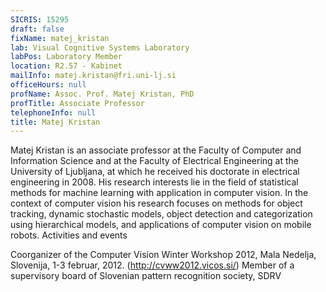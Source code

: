```yaml
---
SICRIS: 15295
draft: false
fixName: matej_kristan
lab: Visual Cognitive Systems Laboratory
labPos: Laboratory Member
location: R2.57 - Kabinet
mailInfo: matej.kristan@fri.uni-lj.si
officeHours: null
profName: Assoc. Prof. Matej Kristan, PhD
profTitle: Associate Professor
telephoneInfo: null
title: Matej Kristan
---
```



Matej Kristan is an associate professor at the Faculty of Computer and Information Science and at the Faculty of Electrical Engineering at the University of Ljubljana, at which he received his doctorate in electrical engineering in 2008. His research interests lie in the field of statistical methods for machine learning with application in computer vision. In the context of computer vision his research focuses on methods for object tracking, dynamic stochastic models, object detection and categorization using hierarchical models, and applications of computer vision on mobile robots.
Activities and events

Coorganizer of the Computer Vision Winter Workshop 2012, Mala Nedelja, Slovenija, 1-3 februar, 2012. (http://cvww2012.vicos.si/)
Member of a supervisory board of Slovenian pattern recognition society, SDRV
